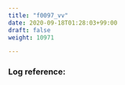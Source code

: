 ```yaml
---
title: "f0097_vv"
date: 2020-09-18T01:28:03+99:00
draft: false
weight: 10971

---
```


### Log reference: <no value>

```
